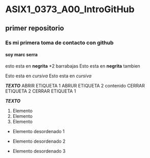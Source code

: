 # ASIX1_0373_A00_IntroGitHub
## primer repositorio
### Es mi primera toma de contacto con github
#### soy marc serra

esto esta en __negrita__ *2 barrabajas
Esto esta en **negrita** tambien

Esto esta en _cursiva_
Esto esta en *cursiva*

__*TEXTO*__
ABRIR ETIQUETA 1
    ABRUR ETIQUETA 2
        contenido
    CERRAR ETIQUETA 2
CERRAR ETIQUETA 1

**_TEXTO_**

1. Elemento
2. Elemento
3. Elemento

* Elemento desordenado 1
+ Elemento desordenado 2
- Elemento desordenado 3